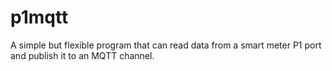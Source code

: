 # p1mqtt
A simple but flexible program that can read data from a smart meter P1 port and publish it to an MQTT channel.
